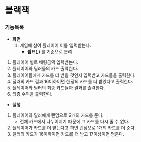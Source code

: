# 블랙잭

### 기능목록
- **화면**
	1. 게임에 참여 플레이어 이름 입력받는다.
		- **쉼표(,)** 를 기준으로 분리
1. 플레이어 별로 배팅금액 입력받는다.
1. 플레이어와 딜러들의 카드 출력한다.
1. 플레이어들에게 카드를 더 받을 것인지 입력받고 카드들을 출력한다.
1. 딜러의 카드 결과 16이하이면 한장의 카드를 더 받았다고 출력한다.
1. 플레이어와 딜러의 최종 카드들과 결과를 출력한다.
1. 최종 수익을 출력한다.
	
- **실행**
1. 플레이어와 딜러에게 랜덤으로 2개의 카드를 준다.
	- 전체 카드에서 나누어지기 때문에 그 카드를 다시 줄 수 없다.
1. 플레이어가 카드를 더 받는다고 하면 랜덤으로 1개의 카드를 더 준다.
1. 딜러의 카드가 16이하이면 카드를 더 받고 17이상이면 멈춘다.

